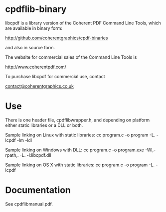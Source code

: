 cpdflib-binary
==============

libcpdf is a library version of the Coherent PDF Command Line Tools, which are
available in binary form:

http://github.com/coherentgraphics/cpdf-binaries

and also in source form.

The website for commercial sales of the Command Line Tools is

http://www.coherentpdf.com/

To purchase libcpdf for commercial use, contact

contact@coherentgraphics.co.uk


Use
===

There is one header file, cpdflibwrapper.h, and depending on platform either
static libraries or a DLL or both.

Sample linking on Linux with static libraries:
cc program.c -o program -L. -lcpdf -lm -ldl

Sample linking on Windows with DLL:
cc program.c -o program.exe -Wl,-rpath,. -L. -l:libcpdf.dll

Sample linking on OS X with static libraries:
cc program.c -o program -L. -lcpdf


Documentation
=============

See cpdflibmanual.pdf.
